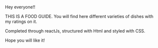 Hey everyone!!

THIS IS A FOOD GUIDE.
You will find here different varieties of dishes with my ratings on it.

Completed through reactJs, structured with Html and styled with CSS.

Hope you will like it!


